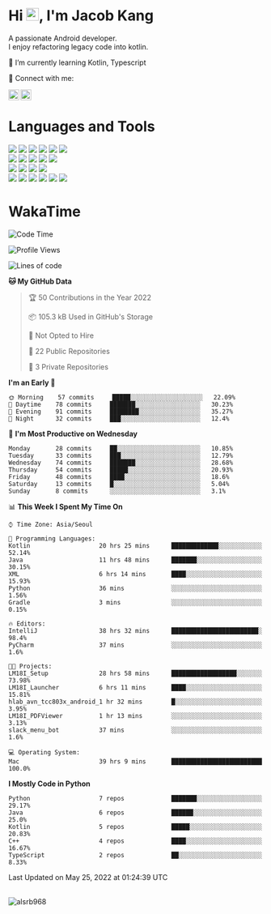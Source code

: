 # Hi <img src="https://media.giphy.com/media/hvRJCLFzcasrR4ia7z/giphy.gif" width="25px">, I'm Jacob Kang
A passionate Android developer.
</br>
I enjoy refactoring legacy code into kotlin.

🌱 I’m currently learning Kotlin, Typescript

🤝 Connect with me:

<a href="https://www.linkedin.com/in/minkyu-kang-b7477b1b2/"><img align="left" src="https://raw.githubusercontent.com/yushi1007/yushi1007/main/images/linkedin.svg" alt="Minkyu Kang | LinkedIn" width="21px"/></a>
<a href="https://www.instagram.com/_jacob_kang/"><img align="left" src="https://raw.githubusercontent.com/yushi1007/yushi1007/main/images/instagram.svg" alt="Jacob Kang | Instagram" width="21px"/></a>

</br>

# Languages and Tools

<div align="left">
<img src="https://img.shields.io/badge/java-007396?logo=java&logoColor=white"/>
<img src="https://img.shields.io/badge/kotlin-7F52FF?logo=kotlin&logoColor=white"/>
<img src="https://img.shields.io/badge/python-3776AB?logo=python&logoColor=white"/>
<img src="https://img.shields.io/badge/bash shell-4EAA25?logo=gnubash&logoColor=white"/>
<img src="https://img.shields.io/badge/c-A8B9CC?logo=c&logoColor=white"/>
<img src="https://img.shields.io/badge/c++-00599C?logo=c%2b%2b&logoColor=white"/>
</div>
<div align="left">
<img src="https://img.shields.io/badge/git-F05032?logo=git&logoColor=white"/>
<img src="https://img.shields.io/badge/github-181717?logo=github&logoColor=white"/>
<img src="https://img.shields.io/badge/mysql-4479A1?logo=mysql&logoColor=white"/>
<img src="https://img.shields.io/badge/sqlite-003B57?logo=sqlite&logoColor=white"/>
<img src="https://img.shields.io/badge/amazon AWS-232F3E?logo=amazonaws&logoColor=white"/>
</div>
<div align="left">
<img src="https://img.shields.io/badge/android-3DDC84?logo=android&logoColor=white"/>
<img src="https://img.shields.io/badge/linux-FCC624?logo=linux&logoColor=white"/>
<img src="https://img.shields.io/badge/flask-000000?logo=flask&logoColor=white"/>
<img src="https://img.shields.io/badge/arduino-00979D?logo=arduino&logoColor=white"/>
</div>
<div align="left">
<img src="https://img.shields.io/badge/slack-4A154B?logo=slack&logoColor=white"/>
<img src="https://img.shields.io/badge/notion-000000?logo=notion&logoColor=white"/>
<img src="https://img.shields.io/badge/jira-0052CC?logo=jira&logoColor=white"/>
<img src="https://img.shields.io/badge/postman-FF6C37?logo=postman&logoColor=white"/>
<img src="https://img.shields.io/badge/intellij-000000?logo=intellijidea&logoColor=white"/>
<img src="https://img.shields.io/badge/pycharm-000000?logo=pycharm&logoColor=white"/>
</div>

# WakaTime

<!--START_SECTION:waka-->
![Code Time](http://img.shields.io/badge/Code%20Time-0%20secs-blue)

![Profile Views](http://img.shields.io/badge/Profile%20Views-18-blue)

![Lines of code](https://img.shields.io/badge/From%20Hello%20World%20I%27ve%20Written-91%20Thousand%20lines%20of%20code-blue)

**🐱 My GitHub Data** 

> 🏆 50 Contributions in the Year 2022
 > 
> 📦 105.3 kB Used in GitHub's Storage 
 > 
> 🚫 Not Opted to Hire
 > 
> 📜 22 Public Repositories 
 > 
> 🔑 3 Private Repositories  
 > 
**I'm an Early 🐤** 

```text
🌞 Morning    57 commits     █████░░░░░░░░░░░░░░░░░░░░   22.09% 
🌆 Daytime    78 commits     ███████░░░░░░░░░░░░░░░░░░   30.23% 
🌃 Evening    91 commits     ████████░░░░░░░░░░░░░░░░░   35.27% 
🌙 Night      32 commits     ███░░░░░░░░░░░░░░░░░░░░░░   12.4%

```
📅 **I'm Most Productive on Wednesday** 

```text
Monday       28 commits     ██░░░░░░░░░░░░░░░░░░░░░░░   10.85% 
Tuesday      33 commits     ███░░░░░░░░░░░░░░░░░░░░░░   12.79% 
Wednesday    74 commits     ███████░░░░░░░░░░░░░░░░░░   28.68% 
Thursday     54 commits     █████░░░░░░░░░░░░░░░░░░░░   20.93% 
Friday       48 commits     ████░░░░░░░░░░░░░░░░░░░░░   18.6% 
Saturday     13 commits     █░░░░░░░░░░░░░░░░░░░░░░░░   5.04% 
Sunday       8 commits      ░░░░░░░░░░░░░░░░░░░░░░░░░   3.1%

```


📊 **This Week I Spent My Time On** 

```text
⌚︎ Time Zone: Asia/Seoul

💬 Programming Languages: 
Kotlin                   20 hrs 25 mins      █████████████░░░░░░░░░░░░   52.14% 
Java                     11 hrs 48 mins      ███████░░░░░░░░░░░░░░░░░░   30.15% 
XML                      6 hrs 14 mins       ████░░░░░░░░░░░░░░░░░░░░░   15.93% 
Python                   36 mins             ░░░░░░░░░░░░░░░░░░░░░░░░░   1.56% 
Gradle                   3 mins              ░░░░░░░░░░░░░░░░░░░░░░░░░   0.15%

🔥 Editors: 
IntelliJ                 38 hrs 32 mins      ████████████████████████░   98.4% 
PyCharm                  37 mins             ░░░░░░░░░░░░░░░░░░░░░░░░░   1.6%

🐱‍💻 Projects: 
LM18I_Setup              28 hrs 58 mins      ██████████████████░░░░░░░   73.98% 
LM18I_Launcher           6 hrs 11 mins       ████░░░░░░░░░░░░░░░░░░░░░   15.81% 
hlab_avn_tcc803x_android_1 hr 32 mins        █░░░░░░░░░░░░░░░░░░░░░░░░   3.95% 
LM18I_PDFViewer          1 hr 13 mins        ░░░░░░░░░░░░░░░░░░░░░░░░░   3.13% 
slack_menu_bot           37 mins             ░░░░░░░░░░░░░░░░░░░░░░░░░   1.6%

💻 Operating System: 
Mac                      39 hrs 9 mins       █████████████████████████   100.0%

```

**I Mostly Code in Python** 

```text
Python                   7 repos             ███████░░░░░░░░░░░░░░░░░░   29.17% 
Java                     6 repos             ██████░░░░░░░░░░░░░░░░░░░   25.0% 
Kotlin                   5 repos             █████░░░░░░░░░░░░░░░░░░░░   20.83% 
C++                      4 repos             ████░░░░░░░░░░░░░░░░░░░░░   16.67% 
TypeScript               2 repos             ██░░░░░░░░░░░░░░░░░░░░░░░   8.33%

```



 Last Updated on May 25, 2022 at 01:24:39 UTC
<!--END_SECTION:waka-->

</br>

<div align="left">
<img align="left" src="https://github-readme-stats.vercel.app/api/top-langs?username=alsrb968&show_icons=true&locale=en&layout=compact&theme=dark" alt="alsrb968" />
</div>
